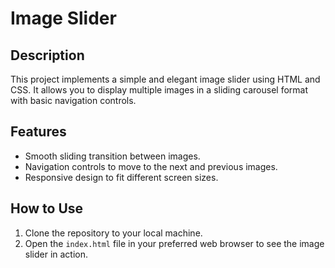 # Image Slider

## Description
This project implements a simple and elegant image slider using HTML and CSS. It allows you to display multiple images in a sliding carousel format with basic navigation controls.

## Features
- Smooth sliding transition between images.
- Navigation controls to move to the next and previous images.
- Responsive design to fit different screen sizes.

## How to Use
1. Clone the repository to your local machine.
2. Open the `index.html` file in your preferred web browser to see the image slider in action.
